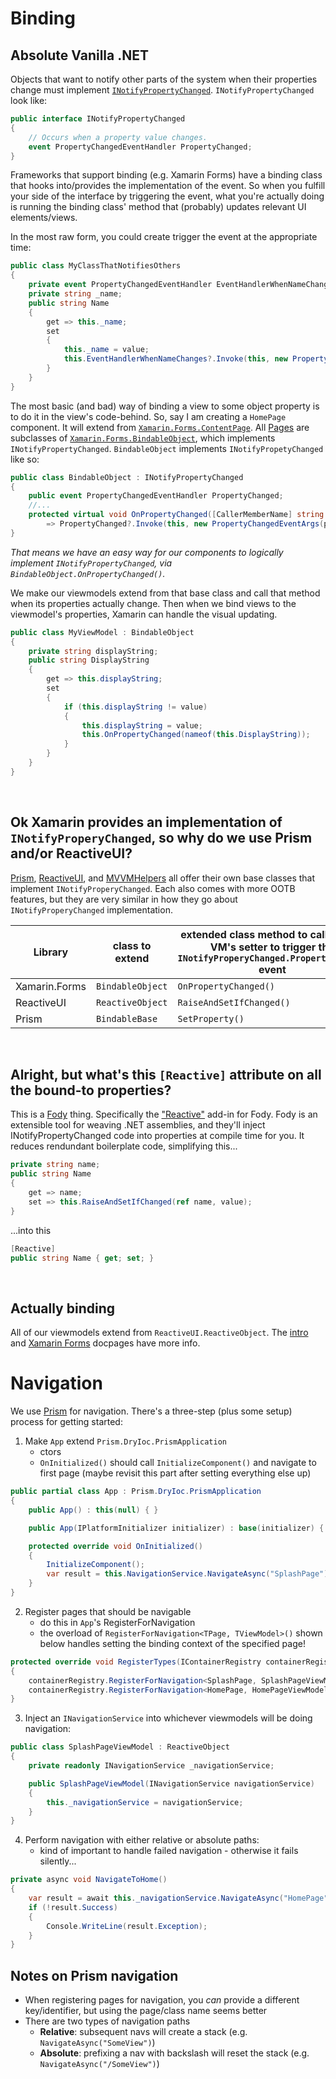 # Binding

## Absolute Vanilla .NET
Objects that want to notify other parts of the system when their properties change must implement [`INotifyPropertyChanged`](https://learn.microsoft.com/en-us/dotnet/api/system.componentmodel.inotifypropertychanged?view=net-7.0).
`INotifyPropertyChanged` look like:
```c#
public interface INotifyPropertyChanged
{
    // Occurs when a property value changes.
    event PropertyChangedEventHandler PropertyChanged;
}
```

Frameworks that support binding (e.g. Xamarin Forms) have a binding class that hooks into/provides the implementation of the event. So when you fulfill your side of the interface by triggering the event, what you're actually doing is running the binding class' method that (probably) updates relevant UI elements/views.

In the most raw form, you could create trigger the event at the appropriate time:
```c#
public class MyClassThatNotifiesOthers
{
    private event PropertyChangedEventHandler EventHandlerWhenNameChanges;
    private string _name;
    public string Name
    {
        get => this._name;
        set
        {
            this._name = value;
            this.EventHandlerWhenNameChanges?.Invoke(this, new PropertyChangedEventArgs(nameof(Name)));
        }
    }
}
```

The most basic (and bad) way of binding a view to some object property is to do it in the view's code-behind.
So, say I am creating a `HomePage` component.
It will extend from [`Xamarin.Forms.ContentPage`](https://learn.microsoft.com/en-us/dotnet/api/xamarin.forms.contentpage?view=xamarin-forms).
All [Pages](https://learn.microsoft.com/en-us/xamarin/xamarin-forms/user-interface/controls/pages) are subclasses of [`Xamarin.Forms.BindableObject`](https://learn.microsoft.com/en-us/dotnet/api/xamarin.forms.bindableobject?view=xamarin-forms), which implements `INotifyPropertyChanged`.
`BindableObject` implements `INotifyPropetyChanged` like so:
```c#
public class BindableObject : INotifyPropertyChanged
{
    public event PropertyChangedEventHandler PropertyChanged;
    //...
    protected virtual void OnPropertyChanged([CallerMemberName] string propertyName = null)
        => PropertyChanged?.Invoke(this, new PropertyChangedEventArgs(propertyName));
}
```

_That means we have an easy way for our components to logically implement `INotifyPropertyChanged`, via `BindableObject.OnPropertyChanged()`._

We make our viewmodels extend from that base class and call that method when its properties actually change.
Then when we bind views to the viewmodel's properties, Xamarin can handle the visual updating.
```c#
public class MyViewModel : BindableObject
{
    private string displayString;
    public string DisplayString
    {
        get => this.displayString;
        set
        {
            if (this.displayString != value)
            {
                this.displayString = value;
                this.OnPropertyChanged(nameof(this.DisplayString));
            }
        }
    }
}
```
<br />

## Ok Xamarin provides an implementation of `INotifyProperyChanged`, so why do we use Prism and/or ReactiveUI?
[Prism](https://prismlibrary.com/docs), [ReactiveUI](https://github.com/reactiveui/ReactiveUI), and [MVVMHelpers](https://github.com/jamesmontemagno/mvvm-helpers) all offer their own base classes that implement `INotifyProperyChanged`.
Each also comes with more OOTB features, but they are very similar in how they go about `INotifyProperyChanged` implementation.

|Library|class to extend|extended class method to call in your VM's setter to trigger the `INotifyProperyChanged.PropertyChanged` event|
|-|-|-|
|Xamarin.Forms|`BindableObject`|`OnPropertyChanged()`|
|ReactiveUI|`ReactiveObject`|`RaiseAndSetIfChanged()`|
|Prism|`BindableBase`|`SetProperty()`|
<br />

## Alright, but what's this `[Reactive]` attribute on all the bound-to properties?
This is a [Fody](https://github.com/Fody/Home) thing.
Specifically the ["Reactive"](https://github.com/Fody/Home/blob/master/pages/addins.md#addins-list) add-in for Fody.
Fody is an extensible tool for weaving .NET assemblies, and they'll inject INotifyPropertyChanged code into properties at compile time for you.
It reduces rendundant boilerplate code, simplifying this...
```c#
private string name;
public string Name 
{
    get => name;
    set => this.RaiseAndSetIfChanged(ref name, value);
}
```

...into this

```c#
[Reactive]
public string Name { get; set; }
```
<br />

## Actually binding
All of our viewmodels extend from `ReactiveUI.ReactiveObject`.
The [intro](https://www.reactiveui.net/docs/handbook/data-binding/) and [Xamarin Forms](https://www.reactiveui.net/docs/handbook/data-binding/xamarin-forms) docpages have more info.


# Navigation
We use [Prism](https://prismlibrary.com/docs/xamarin-forms/navigation/navigation-basics.html) for navigation.
There's a three-step (plus some setup) process for getting started:

1) Make `App` extend `Prism.DryIoc.PrismApplication`
    * ctors
    * `OnInitialized()` should call `InitializeComponent()` and navigate to first page (maybe revisit this part after setting everything else up)
```c#
public partial class App : Prism.DryIoc.PrismApplication
{
    public App() : this(null) { }

    public App(IPlatformInitializer initializer) : base(initializer) { }

    protected override void OnInitialized()
    {
        InitializeComponent();
        var result = this.NavigationService.NavigateAsync("SplashPage");
    }
}
```

2) Register pages that should be navigable
    * do this in `App`'s RegisterForNavigation
    * the overload of `RegisterForNavigation<TPage, TViewModel>()` shown below handles setting the binding context of the specified page!
```c#
protected override void RegisterTypes(IContainerRegistry containerRegistry)
{
    containerRegistry.RegisterForNavigation<SplashPage, SplashPageViewModel>();
    containerRegistry.RegisterForNavigation<HomePage, HomePageViewModel>();
}
```

3) Inject an `INavigationService` into whichever viewmodels will be doing navigation:
```c#
public class SplashPageViewModel : ReactiveObject
{
    private readonly INavigationService _navigationService;

    public SplashPageViewModel(INavigationService navigationService)
    {
        this._navigationService = navigationService;
    }
}
```

4) Perform navigation with either relative or absolute paths:
    * kind of important to handle failed navigation - otherwise it fails silently...
```c#
private async void NavigateToHome()
{
    var result = await this._navigationService.NavigateAsync("HomePage");
    if (!result.Success)
    {
        Console.WriteLine(result.Exception);
    }
}
```

## Notes on Prism navigation
* When registering pages for navigation, you _can_ provide a different key/identifier, but using the page/class name seems better
* There are two types of navigation paths
    * __Relative__: subsequent navs will create a stack (e.g. `NavigateAsync("SomeView")`)
    * __Absolute__: prefixing a nav with backslash will reset the stack (e.g. `NavigateAsync("/SomeView")`)
